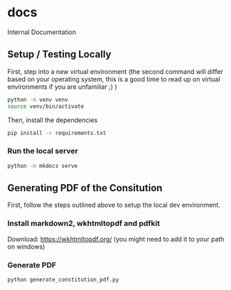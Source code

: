 # docs

Internal Documentation

## Setup / Testing Locally

First, step into a new virtual environment (the second command will differ based on your operating system, this is a good time to read up on virtual environments if you are unfamiliar ;) )

```bash
python -m venv venv
source venv/bin/activate
```

Then, install the dependencies

```bash
pip install -r requirements.txt
```

### Run the local server

```bash
python -m mkdocs serve
```

## Generating PDF of the Consitution

First, follow the steps outlined above to setup the local dev environment.

### Install markdown2, wkhtmltopdf and pdfkit

Download: <https://wkhtmltopdf.org/> (you might need to add it to your path on windows)

### Generate PDF

```bash
python generate_constitution_pdf.py
```
